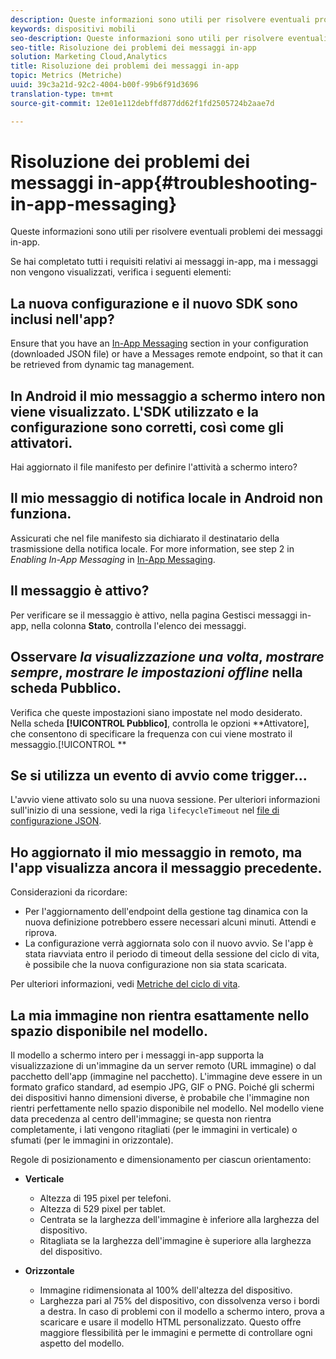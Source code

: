 ```yaml
---
description: Queste informazioni sono utili per risolvere eventuali problemi dei messaggi in-app.
keywords: dispositivi mobili
seo-description: Queste informazioni sono utili per risolvere eventuali problemi dei messaggi in-app.
seo-title: Risoluzione dei problemi dei messaggi in-app
solution: Marketing Cloud,Analytics
title: Risoluzione dei problemi dei messaggi in-app
topic: Metrics (Metriche)
uuid: 39c3a21d-92c2-4004-b00f-99b6f91d3696
translation-type: tm+mt
source-git-commit: 12e01e112debffd877dd62f1fd2505724b2aae7d

---
```



# Risoluzione dei problemi dei messaggi in-app{#troubleshooting-in-app-messaging}

Queste informazioni sono utili per risolvere eventuali problemi dei messaggi in-app.

Se hai completato tutti i requisiti relativi ai messaggi in-app, ma i messaggi non vengono visualizzati, verifica i seguenti elementi:

## La nuova configurazione e il nuovo SDK sono inclusi nell'app?

Ensure that you have an [In-App Messaging](/help/android/messaging-main/messaging/messaging.md) section in your configuration (downloaded JSON file) or have a Messages remote endpoint, so that it can be retrieved from dynamic tag management.

## In Android il mio messaggio a schermo intero non viene visualizzato. L'SDK utilizzato e la configurazione sono corretti, così come gli attivatori.

Hai aggiornato il file manifesto per definire l'attività a schermo intero?

## Il mio messaggio di notifica locale in Android non funziona.

Assicurati che nel file manifesto sia dichiarato il destinatario della trasmissione della notifica locale. For more information, see step 2 in *Enabling In-App Messaging* in [In-App Messaging](/help/android/messaging-main/messaging/messaging.md).

## Il messaggio è attivo?

Per verificare se il messaggio è attivo, nella pagina Gestisci messaggi in-app, nella colonna **Stato**, controlla l'elenco dei messaggi.

## Osservare *la visualizzazione una volta*, *mostrare sempre*, *mostrare le impostazioni offline* nella scheda Pubblico.

Verifica che queste impostazioni siano impostate nel modo desiderato. Nella scheda **[!UICONTROL Pubblico]**, controlla le opzioni **Attivatore], che consentono di specificare la frequenza con cui viene mostrato il messaggio.[!UICONTROL **

## Se si utilizza un evento di avvio come trigger...

L'avvio viene attivato solo su una nuova sessione. Per ulteriori informazioni sull'inizio di una sessione, vedi la riga `lifecycleTimeout` nel [file di configurazione JSON](/help/android/configuration/json-config/json-config.md).

## Ho aggiornato il mio messaggio in remoto, ma l'app visualizza ancora il messaggio precedente.

Considerazioni da ricordare:

* Per l'aggiornamento dell'endpoint della gestione tag dinamica con la nuova definizione potrebbero essere necessari alcuni minuti. Attendi e riprova.
* La configurazione verrà aggiornata solo con il nuovo avvio. Se l'app è stata riavviata entro il periodo di timeout della sessione del ciclo di vita, è possibile che la nuova configurazione non sia stata scaricata.

Per ulteriori informazioni, vedi [Metriche del ciclo di vita](/help/android/metrics.md).

## La mia immagine non rientra esattamente nello spazio disponibile nel modello.

Il modello a schermo intero per i messaggi in-app supporta la visualizzazione di un'immagine da un server remoto (URL immagine) o dal pacchetto dell'app (immagine nel pacchetto). L'immagine deve essere in un formato grafico standard, ad esempio JPG, GIF o PNG. Poiché gli schermi dei dispositivi hanno dimensioni diverse, è probabile che l'immagine non rientri perfettamente nello spazio disponibile nel modello. Nel modello viene data precedenza al centro dell'immagine; se questa non rientra completamente, i lati vengono ritagliati (per le immagini in verticale) o sfumati (per le immagini in orizzontale).

Regole di posizionamento e dimensionamento per ciascun orientamento:

* **Verticale**
   * Altezza di 195 pixel per telefoni.
   * Altezza di 529 pixel per tablet.
   * Centrata se la larghezza dell'immagine è inferiore alla larghezza del dispositivo.
   * Ritagliata se la larghezza dell'immagine è superiore alla larghezza del dispositivo.

* **Orizzontale**
   * Immagine ridimensionata al 100% dell'altezza del dispositivo.
   * Larghezza pari al 75% del dispositivo, con dissolvenza verso i bordi a destra.
   In caso di problemi con il modello a schermo intero, prova a scaricare e usare il modello HTML personalizzato. Questo offre maggiore flessibilità per le immagini e permette di controllare ogni aspetto del modello.


